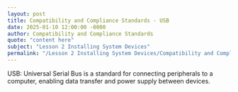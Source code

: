 ```yaml
---
layout: post
title: Compatibility and Compliance Standards - USB
date: 2025-01-10 12:00:00 -0000
author: Compatibility and Compliance Standards
quote: "content here"
subject: "Lesson 2 Installing System Devices"
permalink: "/Lesson 2 Installing System Devices/Compatibility and Compliance Standards/Compatibility and Compliance Standards - USB"
---
```


USB: Universal Serial Bus is a standard for connecting peripherals to a computer, enabling data transfer and power supply between devices.
